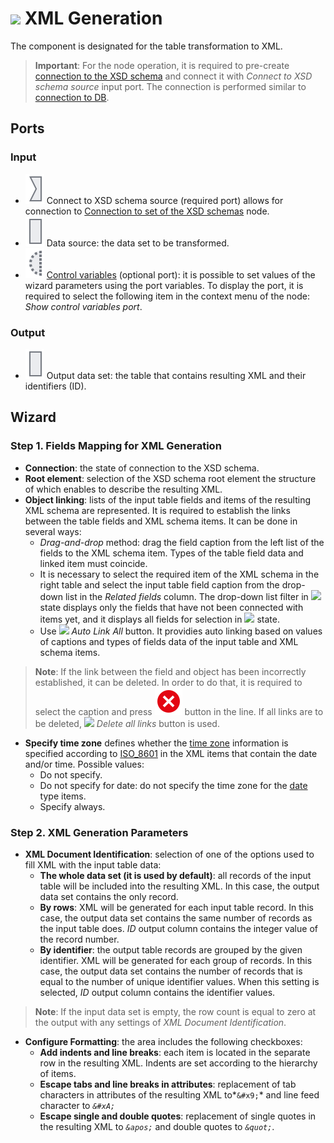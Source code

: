 # ![](../../images/icons/components/data-to-xml_default.svg) XML Generation

The component is designated for the table transformation to XML.

> **Important**: For the node operation, it is required to pre-create [connection to the XSD schema](../../integration/connections/list/schemes.md) and connect it with *Connect to XSD schema source* input port. The connection is performed similar to [connection to DB](../../quick-start/database.md).

## Ports

### Input

* ![](../../images/icons/app/node/ports/inputs/link_inactive.svg) Connect to XSD schema source (required port) allows for connection to [Connection to set of the XSD schemas](../../integration/connections/list/schemes.md) node.
* ![](../../images/icons/app/node/ports/inputs/table_inactive.svg) Data source: the data set to be transformed.
* ![](../../images/icons/app/node/ports/inputs-optional/variable_inactive.svg) [Control variables](../../scenario/variables/control-variables.md) (optional port): it is possible to set values of the wizard parameters using the port variables. To display the port, it is required to select the following item in the context menu of the node: *Show control variables port*.

### Output

* ![](../../images/icons/app/node/ports/inputs/table_inactive.svg) Output data set: the table that contains resulting XML and their identifiers (ID).

## Wizard

### Step 1. Fields Mapping for XML Generation

* **Connection**: the state of connection to the XSD schema.
* **Root element**: selection of the XSD schema root element the structure of which enables to describe the resulting XML.
* **Object linking**: lists of the input table fields and items of the resulting XML schema are represented. It is required to establish the links between the table fields and XML schema items. It can be done in several ways:
   * *Drag-and-drop* method: drag the field caption from the left list of the fields to the XML schema item. Types of the table field data and linked item must coincide.
   * It is necessary to select the required item of the XML schema in the right table and select the input table field caption from the drop-down list in the *Related fields* column. The drop-down list filter in ![](../../images/icons/filter-switcher/filterswitch-on_default.svg) state displays only the fields that have not been connected with items yet, and it displays all fields for selection in ![](../../images/icons/filter-switcher/filterswitch-off_default.svg) state.
   * Use ![](../../images/icons/toolbar-controls/auto-connect_default.svg) *Auto Link All* button. It providies auto linking based on values of captions and types of fields data of the input table and XML schema items.

> **Note**: If the link between the field and object has been incorrectly established, it can be deleted. In order to do that, it is required to select the caption and press ![](../../images/icons/link-grid/remove-link_hover.svg) button in the line. If all links are to be deleted, ![](../../images/icons/toolbar-controls/remove-all-links_default.svg) *Delete all links* button is used.

* **Specify time zone** defines whether the [time zone](https://ru.wikipedia.org/wiki/Список_часовых_поясов_по_странам) information is specified according to [ISO_8601](https://ru.wikipedia.org/wiki/ISO_8601) in the XML items that contain the date and/or time. Possible values:
   * Do not specify.
   * Do not specify for date: do not specify the time zone for the [date](https://www.w3.org/TR/xmlschema-2/#date) type items.
   * Specify always.

### Step 2. XML Generation Parameters

* **XML Document Identification**: selection of one of the options used to fill XML with the input table data:
   * **The whole data set (it is used by default)**: all records of the input table will be included into the resulting XML. In this case, the output data set contains the only record.
   * **By rows**: XML will be generated for each input table record. In this case, the output data set contains the same number of records as the input table does. *ID* output column contains the integer value of the record number.
   * **By identifier**: the output table records are grouped by the given identifier. XML will be generated for each group of records. In this case, the output data set contains the number of records that is equal to the number of unique identifier values. When this setting is selected, *ID* output column contains the identifier values.

> **Note**: If the input data set is empty, the row count is equal to zero at the output with any settings of *XML Document Identification*.

* **Configure Formatting**: the area includes the following checkboxes:
   * **Add indents and line breaks**: each item is located in the separate row in the resulting XML. Indents are set according to the hierarchy of items.
   * **Escape tabs and line breaks in attributes**: replacement of tab characters in attributes of the resulting XML to*`&#x9;`* and line feed character to *`&#xA;`*
   * **Escape single and double quotes**: replacement of single quotes in the resulting XML to *`&apos;`* and double quotes to *`&quot;`*.
